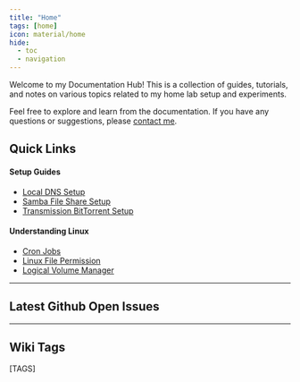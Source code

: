 ```yaml
---
title: "Home"
tags: [home]
icon: material/home
hide:
  - toc
  - navigation
---
```


Welcome to my Documentation Hub! This is a collection of guides, tutorials, and notes on various topics related to my home lab setup and experiments.

Feel free to explore and learn from the documentation. If you have any questions or suggestions, please [contact me](mailto:abhilashreddy723@gmail.com).

## Quick Links

#### Setup Guides

- [Local DNS Setup](homelab/dnsmasq.md)
- [Samba File Share Setup](homelab/sambasetup.md)
- [Transmission BitTorrent Setup](homelab/transmissionBTsetup.md)

#### Understanding Linux

- [Cron Jobs](linux/crontab.md)
- [Linux File Permission](linux/linuxfilepermission.md)
- [Logical Volume Manager](linux/lvm.md)

---

## Latest Github Open Issues

<ol id="issues-list"></ol>
<script>
  fetch("https://api.github.com/repos/abhilashreddysh/wiki/issues")
    .then(response => response.json())
    .then(issues => {
        const groupedIssues = groupIssuesByTags(issues);
        displayGroupedIssues(groupedIssues);
    })
    .catch(error => {
        console.error('Error fetching GitHub issues:', error);
    });
    function groupIssuesByTags(issues) {
        const groupedIssues = {};
        issues.forEach(issue => {
            issue.labels.forEach(label => {
                const labelName = label.name.toUpperCase();
                if (!groupedIssues[labelName]) {
                    groupedIssues[labelName] = [];
                }
                groupedIssues[labelName].push(issue);
            });
        });
        return groupedIssues;
    }
    function displayGroupedIssues(groupedIssues) {
        const issuesList = document.getElementById('issues-list');
        for (const label in groupedIssues) {
            const labelIssues = groupedIssues[label];
            // Create a section for each label
            const labelSection = document.createElement('div');
            labelSection.innerHTML = `<h2>${label}</h2>`;
            // Create a list for the issues within each label section
            const labelList = document.createElement('ul');
            labelIssues.forEach(issue => {
                const listItem = document.createElement('li');
                listItem.innerHTML = `<a href="${issue.html_url}" target="_blank">${issue.title}</a>`;
                labelList.appendChild(listItem);
            });
            labelSection.appendChild(labelList);
            issuesList.appendChild(labelSection);
        }
    }
</script>

---

## Wiki Tags

[TAGS]
